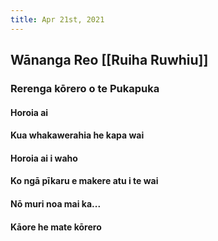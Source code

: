 ```yaml
---
title: Apr 21st, 2021
---
```


## Wānanga Reo [[Ruiha Ruwhiu]]
### Rerenga kōrero o te Pukapuka
#### Horoia ai
#### Kua whakawerahia he kapa wai
#### Horoia ai i waho
#### Ko ngā pīkaru e makere atu i te wai
#### Nō muri noa mai ka...
#### Kāore he mate kōrero
####
